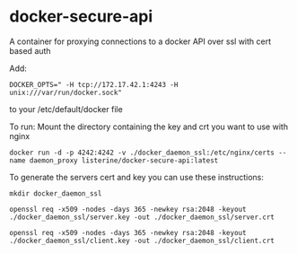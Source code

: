 # docker-secure-api
A container for proxying connections to a docker API over ssl with cert based auth


Add:

`DOCKER_OPTS=" -H tcp://172.17.42.1:4243 -H unix:///var/run/docker.sock"`

to your /etc/default/docker file

To run:
Mount the directory containing the key and crt you want to use with nginx

`docker run -d -p 4242:4242 -v ./docker_daemon_ssl:/etc/nginx/certs --name daemon_proxy listerine/docker-secure-api:latest`

To generate the servers cert and key you can use these instructions:

`mkdir docker_daemon_ssl`

`openssl req -x509 -nodes -days 365 -newkey rsa:2048 -keyout ./docker_daemon_ssl/server.key -out ./docker_daemon_ssl/server.crt`

`openssl req -x509 -nodes -days 365 -newkey rsa:2048 -keyout ./docker_daemon_ssl/client.key -out ./docker_daemon_ssl/client.crt`
